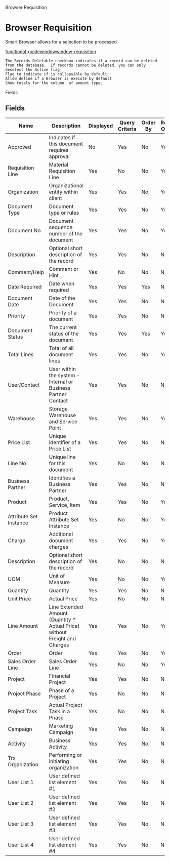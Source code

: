 
Browser Requisition
# Browser Requisition


Smart Browser allows for a selection to be processed

[functional-guidewindowwindow-requisition](functional-guidewindowwindow-requisition.md)

```
The Records Deletable checkbox indicates if a record can be deleted from the database.  If records cannot be deleted, you can only deselect the Active flag
Flag to indicate if is collapsible by default
Allow define if a Browser is execute by default
Show totals for the column  of amount type.
```
Fields
## Fields




Name                   | Description                                                                | Displayed | Query Criteria | Order By | Read Only | Mandatory
---------------------- | -------------------------------------------------------------------------- | --------- | -------------- | -------- | --------- | ---------
Approved               | Indicates if this document requires approval                               | No        | Yes            | No       | Yes       | No       
Requisition Line       | Material Requisition Line                                                  | Yes       | No             | No       | Yes       | No       
Organization           | Organizational entity within client                                        | Yes       | Yes            | No       | Yes       | No       
Document Type          | Document type or rules                                                     | Yes       | Yes            | No       | Yes       | No       
Document No            | Document sequence number of the document                                   | Yes       | Yes            | No       | Yes       | No       
Description            | Optional short description of the record                                   | Yes       | Yes            | No       | No        | No       
Comment/Help           | Comment or Hint                                                            | Yes       | No             | No       | No        | No       
Date Required          | Date when required                                                         | Yes       | Yes            | Yes      | No        | No       
Document Date          | Date of the Document                                                       | Yes       | Yes            | No       | No        | No       
Priority               | Priority of a document                                                     | Yes       | Yes            | No       | No        | No       
Document Status        | The current status of the document                                         | Yes       | Yes            | Yes      | Yes       | No       
Total Lines            | Total of all document lines                                                | Yes       | Yes            | No       | Yes       | No       
User/Contact           | User within the system - Internal or Business Partner Contact              | Yes       | Yes            | No       | No        | No       
Warehouse              | Storage Warehouse and Service Point                                        | Yes       | Yes            | No       | Yes       | No       
Price List             | Unique identifier of a Price List                                          | Yes       | Yes            | No       | No        | No       
Line No                | Unique line for this document                                              | Yes       | No             | No       | No        | No       
Business Partner       | Identifies a Business Partner                                              | Yes       | Yes            | No       | No        | No       
Product                | Product, Service, Item                                                     | Yes       | Yes            | No       | Yes       | No       
Attribute Set Instance | Product Attribute Set Instance                                             | Yes       | No             | No       | Yes       | No       
Charge                 | Additional document charges                                                | Yes       | Yes            | No       | Yes       | No       
Description            | Optional short description of the record                                   | Yes       | No             | No       | No        | No       
UOM                    | Unit of Measure                                                            | Yes       | No             | No       | Yes       | No       
Quantity               | Quantity                                                                   | Yes       | Yes            | No       | No        | No       
Unit Price             | Actual Price                                                               | Yes       | No             | No       | No        | No       
Line Amount            | Line Extended Amount (Quantity * Actual Price) without Freight and Charges | Yes       | Yes            | No       | Yes       | No       
Order                  | Order                                                                      | Yes       | Yes            | No       | Yes       | No       
Sales Order Line       | Sales Order Line                                                           | Yes       | No             | No       | Yes       | No       
Project                | Financial Project                                                          | Yes       | Yes            | No       | No        | No       
Project Phase          | Phase of a Project                                                         | Yes       | No             | No       | No        | No       
Project Task           | Actual Project Task in a Phase                                             | Yes       | No             | No       | No        | No       
Campaign               | Marketing Campaign                                                         | Yes       | Yes            | No       | No        | No       
Activity               | Business Activity                                                          | Yes       | Yes            | No       | No        | No       
Trx Organization       | Performing or initiating organization                                      | Yes       | Yes            | No       | No        | No       
User List 1            | User defined list element #1                                               | Yes       | Yes            | No       | No        | No       
User List 2            | User defined list element #2                                               | Yes       | Yes            | No       | No        | No       
User List 3            | User defined list element #3                                               | Yes       | Yes            | No       | No        | No       
User List 4            | User defined list element #4                                               | Yes       | Yes            | No       | No        | No       
